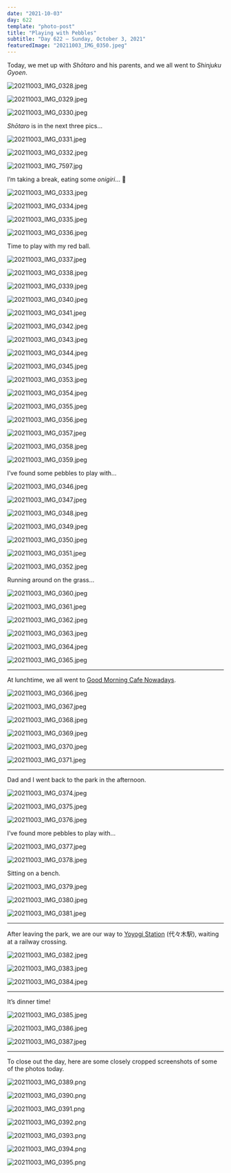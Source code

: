 ```yaml
---
date: "2021-10-03"
day: 622
template: "photo-post"
title: "Playing with Pebbles"
subtitle: "Day 622 – Sunday, October 3, 2021"
featuredImage: "20211003_IMG_0350.jpeg"
---
```


Today, we met up with *Shōtaro* and his parents, and we all went to *Shinjuku Gyoen*.

![20211003_IMG_0328.jpeg](20211003_IMG_0328.jpeg)

![20211003_IMG_0329.jpeg](20211003_IMG_0329.jpeg)

![20211003_IMG_0330.jpeg](20211003_IMG_0330.jpeg)

*Shōtaro* is in the next three pics…

![20211003_IMG_0331.jpeg](20211003_IMG_0331.jpeg)

![20211003_IMG_0332.jpeg](20211003_IMG_0332.jpeg)

![20211003_IMG_7597.jpg](20211003_IMG_7597.jpg)

I’m taking a break, eating some *onigiri*… 🍙

![20211003_IMG_0333.jpeg](20211003_IMG_0333.jpeg)

![20211003_IMG_0334.jpeg](20211003_IMG_0334.jpeg)

![20211003_IMG_0335.jpeg](20211003_IMG_0335.jpeg)

![20211003_IMG_0336.jpeg](20211003_IMG_0336.jpeg)

Time to play with my red ball.

![20211003_IMG_0337.jpeg](20211003_IMG_0337.jpeg)

![20211003_IMG_0338.jpeg](20211003_IMG_0338.jpeg)

![20211003_IMG_0339.jpeg](20211003_IMG_0339.jpeg)

![20211003_IMG_0340.jpeg](20211003_IMG_0340.jpeg)

![20211003_IMG_0341.jpeg](20211003_IMG_0341.jpeg)

![20211003_IMG_0342.jpeg](20211003_IMG_0342.jpeg)

![20211003_IMG_0343.jpeg](20211003_IMG_0343.jpeg)

![20211003_IMG_0344.jpeg](20211003_IMG_0344.jpeg)

![20211003_IMG_0345.jpeg](20211003_IMG_0345.jpeg)

![20211003_IMG_0353.jpeg](20211003_IMG_0353.jpeg)

![20211003_IMG_0354.jpeg](20211003_IMG_0354.jpeg)

![20211003_IMG_0355.jpeg](20211003_IMG_0355.jpeg)

![20211003_IMG_0356.jpeg](20211003_IMG_0356.jpeg)

![20211003_IMG_0357.jpeg](20211003_IMG_0357.jpeg)

![20211003_IMG_0358.jpeg](20211003_IMG_0358.jpeg)

![20211003_IMG_0359.jpeg](20211003_IMG_0359.jpeg)

I’ve found some pebbles to play with…

![20211003_IMG_0346.jpeg](20211003_IMG_0346.jpeg)

![20211003_IMG_0347.jpeg](20211003_IMG_0347.jpeg)

![20211003_IMG_0348.jpeg](20211003_IMG_0348.jpeg)

![20211003_IMG_0349.jpeg](20211003_IMG_0349.jpeg)

![20211003_IMG_0350.jpeg](20211003_IMG_0350.jpeg)

![20211003_IMG_0351.jpeg](20211003_IMG_0351.jpeg)

![20211003_IMG_0352.jpeg](20211003_IMG_0352.jpeg)

Running around on the grass…

![20211003_IMG_0360.jpeg](20211003_IMG_0360.jpeg)

![20211003_IMG_0361.jpeg](20211003_IMG_0361.jpeg)

![20211003_IMG_0362.jpeg](20211003_IMG_0362.jpeg)

![20211003_IMG_0363.jpeg](20211003_IMG_0363.jpeg)

![20211003_IMG_0364.jpeg](20211003_IMG_0364.jpeg)

![20211003_IMG_0365.jpeg](20211003_IMG_0365.jpeg)

<hr />

At lunchtime, we all went to <a href="https://g.page/gmcnowadays?share">Good Morning Cafe Nowadays</a>.

![20211003_IMG_0366.jpeg](20211003_IMG_0366.jpeg)

![20211003_IMG_0367.jpeg](20211003_IMG_0367.jpeg)

![20211003_IMG_0368.jpeg](20211003_IMG_0368.jpeg)

![20211003_IMG_0369.jpeg](20211003_IMG_0369.jpeg)

![20211003_IMG_0370.jpeg](20211003_IMG_0370.jpeg)

![20211003_IMG_0371.jpeg](20211003_IMG_0371.jpeg)

<hr />

Dad and I went back to the park in the afternoon.

![20211003_IMG_0374.jpeg](20211003_IMG_0374.jpeg)

![20211003_IMG_0375.jpeg](20211003_IMG_0375.jpeg)

![20211003_IMG_0376.jpeg](20211003_IMG_0376.jpeg)

I’ve found more pebbles to play with…

![20211003_IMG_0377.jpeg](20211003_IMG_0377.jpeg)

![20211003_IMG_0378.jpeg](20211003_IMG_0378.jpeg)

Sitting on a bench.

![20211003_IMG_0379.jpeg](20211003_IMG_0379.jpeg)

![20211003_IMG_0380.jpeg](20211003_IMG_0380.jpeg)

![20211003_IMG_0381.jpeg](20211003_IMG_0381.jpeg)

<hr />

After leaving the park, we are our way to <a href="https://goo.gl/maps/VBLB7zkruJg6WSR28">Yoyogi Station</a> (代々木駅), waiting at a railway crossing.

![20211003_IMG_0382.jpeg](20211003_IMG_0382.jpeg)

![20211003_IMG_0383.jpeg](20211003_IMG_0383.jpeg)

![20211003_IMG_0384.jpeg](20211003_IMG_0384.jpeg)

<hr />

It’s dinner time!

![20211003_IMG_0385.jpeg](20211003_IMG_0385.jpeg)

![20211003_IMG_0386.jpeg](20211003_IMG_0386.jpeg)

![20211003_IMG_0387.jpeg](20211003_IMG_0387.jpeg)

<hr />

To close out the day, here are some closely cropped screenshots of some of the photos today.

![20211003_IMG_0389.png](20211003_IMG_0389.png)

![20211003_IMG_0390.png](20211003_IMG_0390.png)

![20211003_IMG_0391.png](20211003_IMG_0391.png)

![20211003_IMG_0392.png](20211003_IMG_0392.png)

![20211003_IMG_0393.png](20211003_IMG_0393.png)

![20211003_IMG_0394.png](20211003_IMG_0394.png)

![20211003_IMG_0395.png](20211003_IMG_0395.png)
